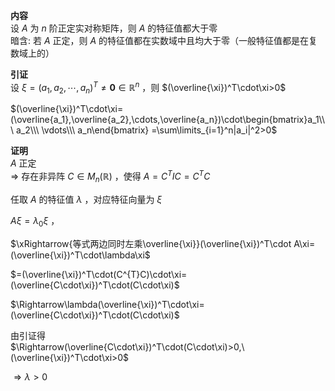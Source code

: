 **内容**  
设 $A$ 为 $n$ 阶正定实对称矩阵，则 $A$ 的特征值都大于零  
暗含: 若 $A$ 正定，则 $A$ 的特征值都在实数域中且均大于零（一般特征值都是在复数域上的）  
  
**引证**  
设 $\xi=(a_1,a_2,\cdots,a_n)^T\neq\mathbf{0}\in\mathbb{R}^n$ ，则 $(\overline{\xi})^T\cdot\xi>0$   
  
 $(\overline{\xi})^T\cdot\xi=(\overline{a_1},\overline{a_2},\cdots,\overline{a_n})\cdot\begin{bmatrix}a_1\\\ a_2\\\ \vdots\\\ a_n\end{bmatrix}  
=\sum\limits_{i=1}^n|a_i|^2>0$   
  
**证明**  
 $A$ 正定  
 $\Rightarrow$ 存在非异阵 $C\in M_n(\mathbb{R})$ ，使得 $A=C^TIC=C^TC$   
  
任取 $A$ 的特征值 $\lambda$ ，对应特征向量为 $\xi$   
  
 $A\xi=\lambda_0\xi$ ，  
  
 $\xRightarrow{等式两边同时左乘\overline{\xi}}(\overline{\xi})^T\cdot A\xi=(\overline{\xi})^T\cdot\lambda\xi$   
  
 $=(\overline{\xi})^T\cdot(C^{T}C)\cdot\xi=(\overline{C\cdot\xi})^T\cdot(C\cdot\xi)$   
  
 $\Rightarrow\lambda(\overline{\xi})^T\cdot\xi=(\overline{C\cdot\xi})^T\cdot(C\cdot\xi)$   
  
由引证得  
 $\Rightarrow(\overline{C\cdot\xi})^T\cdot(C\cdot\xi)>0,\ (\overline{\xi})^T\cdot\xi>0$   
  
 $\Rightarrow\lambda>0$   
